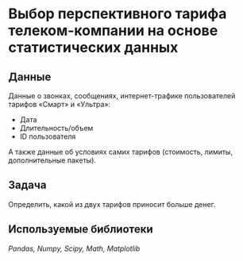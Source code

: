 # Выбор перспективного тарифа телеком-компании на основе статистических данных

## Данные
Данные о звонках, сообщениях, интернет-трафике пользователей тарифов «Смарт» и «Ультра»:
* Дата
* Длительность/объем
* ID пользователя

А также данные об условиях самих тарифов (стоимость, лимиты, дополнительные пакеты).

## Задача
Определить, какой из двух тарифов приносит больше денег.

## Используемые библиотеки
_Pandas, Numpy, Scipy, Math, Matplotlib_
